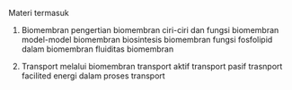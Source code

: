 Materi termasuk 
1. Biomembran
pengertian biomembran
ciri-ciri dan fungsi biomembran
model-model biomembran
biosintesis biomembran
fungsi fosfolipid dalam biomembran
fluiditas biomembran

2. Transport melalui biomembran
transport aktif
transport pasif
trasnport facilited
energi dalam proses transport